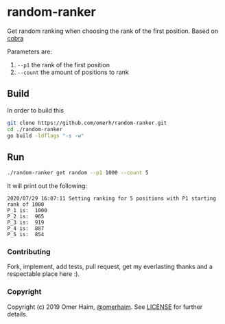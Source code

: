 # random-ranker

Get random ranking when choosing the rank of the first position.
Based on [cobra](https://github.com/spf13/cobra)

Parameters are:

1. `--p1` the rank of the first position
2. `--count` the amount of positions to rank

## Build

In order to build this

```bash
git clone https://github.com/omerh/random-ranker.git
cd ./random-ranker
go build -ldflags "-s -w"
```

## Run

```bash
./random-ranker get random --p1 1000 --count 5
```

It will print out the following:

```log
2020/07/29 16:07:11 Setting ranking for 5 positions with P1 starting rank of 1000
P_1 is:  1000
P_2 is:  965
P_3 is:  919
P_4 is:  887
P_5 is:  854
```

### Contributing

Fork, implement, add tests, pull request, get my everlasting thanks and a respectable place here :).

### Copyright

Copyright (c) 2019 Omer Haim, [@omerhaim](http://twitter.com/omerhaim).
See [LICENSE](LICENSE) for further details.
